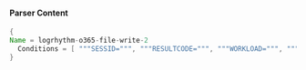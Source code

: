 #### Parser Content
```Java
{
Name = logrhythm-o365-file-write-2
  Conditions = [ """SESSID=""", """RESULTCODE=""", """WORKLOAD=""", """COMMAND=FileModifiedExtended""", """OBJECT=""" ]
}
```